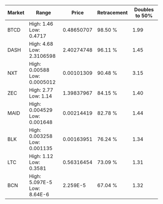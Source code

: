 | Market | Range | Price| Retracement | Doubles to 50% |
| --- | --- | --- | --- | --- |
| BTCD | High: 1.46<br />Low: 0.4717 | 0.48650707 | 98.50 % | 1.99 |
| DASH | High: 4.68<br />Low: 2.3106598 | 2.40274748 | 96.11 % | 1.45 |
| NXT | High: 0.00588<br />Low: 0.0005012 | 0.00101309 | 90.48 % | 3.15 |
| ZEC | High: 2.77<br />Low: 1.14 | 1.39837967 | 84.15 % | 1.40 |
| MAID | High: 0.004529<br />Low: 0.001648 | 0.00214419 | 82.78 % | 1.44 |
| BLK | High: 0.003258<br />Low: 0.001135 | 0.00163951 | 76.24 % | 1.34 |
| LTC | High: 1.12<br />Low: 0.3581 | 0.56316454 | 73.09 % | 1.31 |
| BCN | High: 5.097E-5<br />Low: 8.64E-6 | 2.259E-5 | 67.04 % | 1.32 |
